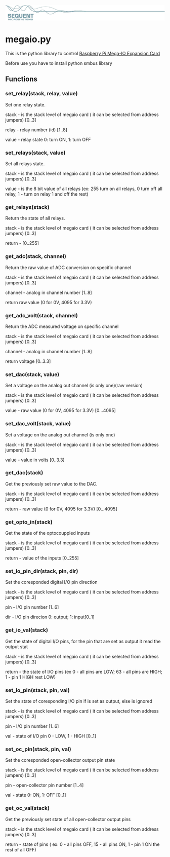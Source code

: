 
[![megaio-rpi](res/sequent.jpg)](https://www.sequentmicrosystems.com/megaio.html)

# megaio.py

This is the python library to control [Raspberry Pi Mega-IO Expansion Card](https://www.sequentmicrosystems.com/megaio.html)

Before use you have to install python smbus library

## Functions
### set_relay(stack, relay, value)
Set one relay state.

stack - is the stack level of megaio card ( it can be selected from address jumpers) [0..3]

relay - relay number (id) [1..8]

value - relay state 0: turn ON, 1: turn OFF

### set_relays(stack, value)
Set all relays state.

stack - is the stack level of megaio card ( it can be selected from address jumpers) [0..3]

value - is the 8 bit value of all relays (ex: 255 turn on all relays, 0 turn off all relay, 1 - turn on relay 1 and off the rest)

### get_relays(stack)
Return the state of all relays.

stack - is the stack level of megaio card ( it can be selected from address jumpers) [0..3]

return - [0..255]

### get_adc(stack, channel)
Return the raw value of ADC conversion on specific channel

stack - is the stack level of megaio card ( it can be selected from address jumpers) [0..3]

channel - analog in channel number [1..8]

return  raw value (0 for 0V, 4095 for 3.3V)

### get_adc_volt(stack, channel)
Return the ADC measured voltage on specific channel

stack - is the stack level of megaio card ( it can be selected from address jumpers) [0..3]

channel - analog in channel number [1..8]

return  voltage [0..3.3]

### set_dac(stack, value)
Set a voltage on the analog out channel (is only one)(raw version)

stack - is the stack level of megaio card ( it can be selected from address jumpers) [0..3]

value - raw value (0 for 0V, 4095 for 3.3V) [0...4095]

### set_dac_volt(stack, value)
Set a voltage on the analog out channel (is only one)

stack - is the stack level of megaio card ( it can be selected from address jumpers) [0..3]

value - value in volts [0..3.3]

### get_dac(stack)
Get the previously set raw value to the DAC.

stack - is the stack level of megaio card ( it can be selected from address jumpers) [0..3]

return - raw value (0 for 0V, 4095 for 3.3V) [0...4095]

### get_opto_in(stack)
Get the state of the optocouppled inputs

stack - is the stack level of megaio card ( it can be selected from address jumpers) [0..3]

return - value of the inputs [0..255]

### set_io_pin_dir(stack, pin, dir)
Set the coresponded digital I/O pin direction

stack - is the stack level of megaio card ( it can be selected from address jumpers) [0..3]

pin - I/O pin number [1..6]

dir - I/O pin direcion 0: output; 1: input[0..1]

### get_io_val(stack)
Get the state of digital I/O pins, for the pin that are set as output it read the output stat 

stack - is the stack level of megaio card ( it can be selected from address jumpers) [0..3]
 
return - the state of I/O pins (ex 0 - all pins are LOW; 63 - all pins are HIGH; 1 - pin 1 HIGH rest LOW)

### set_io_pin(stack, pin, val)
Set the state of coresponding I/O pin if is set as output, else is ignored

stack - is the stack level of megaio card ( it can be selected from address jumpers) [0..3]

pin - I/O pin number [1..6]

val - state of I/O pin 0 - LOW, 1 - HIGH [0..1]

### set_oc_pin(stack, pin, val)
Set the coresponded open-collector output pin state

stack - is the stack level of megaio card ( it can be selected from address jumpers) [0..3]

pin - open-collector pin number [1..4]

val - state 0: ON, 1: OFF [0..1]

### get_oc_val(stack)
Get the previously set state of all open-collector output pins

stack - is the stack level of megaio card ( it can be selected from address jumpers) [0..3]

return - state of pins ( ex: 0 - all pins OFF, 15 - all pins ON, 1 - pin 1 ON the rest of all OFF)

